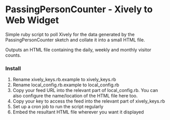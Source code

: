 PassingPersonCounter - Xively to Web Widget
===========================================

Simple ruby script to poll Xively for the data generated by the PassingPersonCounter sketch and collate it into a small HTML file.

Outputs an HTML file containing the daily, weekly and monthly visitor counts.

### Install

 1. Rename xively_keys.rb.example to xively_keys.rb
 1. Rename local_config.rb.example to local_config.rb
 1. Copy your feed URL into the relevant part of local_config.rb.  You can also configure the name/location of the HTML file here too.
 1. Copy your key to access the feed into the relevant part of xively_keys.rb
 1. Set up a cron job to run the script regularly
 1. Embed the resultant HTML file wherever you want it displayed

